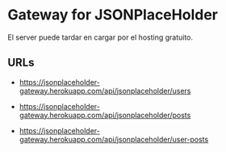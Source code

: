 # Gateway for JSONPlaceHolder

El server puede tardar en cargar por el hosting gratuito.

## URLs
- https://jsonplaceholder-gateway.herokuapp.com/api/jsonplaceholder/users

- https://jsonplaceholder-gateway.herokuapp.com/api/jsonplaceholder/posts

- https://jsonplaceholder-gateway.herokuapp.com/api/jsonplaceholder/user-posts
